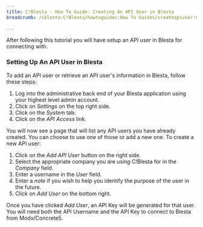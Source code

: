 ```yaml
---
title: C!Blesta - How To Guide: Creating An API User in Blesta
breadcrumb: /cblesta:C!Blesta/howtoguides:How To Guides/createapiuser:Creating An API User in Blesta/
 
---
```


After following this tutorial you will have setup an API user in Blesta for connecting with.

### Setting Up An API User in Blesta

To add an API user or retrieve an API user's information in Blesta, follow these steps:

1. Log into the administrative back end of your Blesta application using your highest level admin account.
2. Click on _Settings_ on the top right side.
3. Click on the _System_ tab.
4. Click on the _API Access_ link.

You will now see a page that will list any API users you have already created.  You can choose to use one of those or add a new one.  To create a new API user:

1. Click on the _Add API User_ button on the right side.
2. Select the appropriate company you are using C!Blesta for in the _Company_ field.
3. Enter a username in the _User_ field.
4. Enter a _note_ if you wish to help you identify the purpose of the user in the future.
5. Click on _Add User_ on the bottom right.

Once you have clicked _Add User_, an API Key will be generated for that user.  You will need both the API Username and the API Key to connect to Blesta from Modx/Concrete5.
